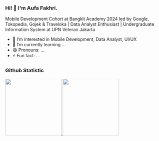 ### Hi! 👋 I'm Aufa Fakhri.
Mobile Development Cohort at Bangkit Academy 2024 led by Google, Tokopedia, Gojek & Traveloka | Data Analyst Enthusiast | Undergraduate Information System at UPN Veteran Jakarta

- 👀 I’m interested in Mobile Development, Data Analyst, UI/UX
- 🌱 I’m currently learning ...
- 😄 Pronouns: ...
- ⚡ Fun fact: ...

### Github Statistic
<p align="left">
<a href="https://github.com/opakpakri">
  <img height="180em" src="https://github-readme-stats-eight-theta.vercel.app/api?username=penuliscode&show_icons=true&theme=algolia&include_all_commits=true&count_private=true"/>
  <img height="180em" src="https://github-readme-stats-eight-theta.vercel.app/api/top-langs/?username=penuliscode&layout=compact&theme=algolia"/>
</a>
</p>
